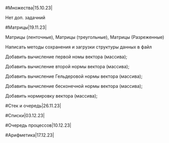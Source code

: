 #Множества|15.10.23|

Нет доп. задачний

#Матрицы|19.11.23|

Матрицы (ленточные), Матрицы (треугольные), Матрицы (Разреженные)

Написать методы сохранения и загрузки структуры данных в файл

Добавить вычисление первой номы вектора (массива);

Добавить вычисление второй нормы вектора (массива);

Добавить вычисление Гельдеровой нормы вектора (массива);

Добавить вычисление бесконечной нормы вектора (массива);

Добавить нормировку вектора (массива);

#Стек и очередь|26.11.23|

#Списки|03.12.23|

#Очередь процессов|10.12.23|

#Арифметика|17.12.23|
